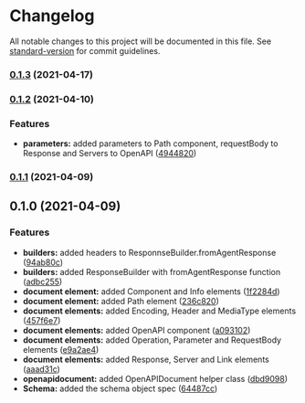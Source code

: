 # Changelog

All notable changes to this project will be documented in this file. See [standard-version](https://github.com/conventional-changelog/standard-version) for commit guidelines.

### [0.1.3](https://github.com/MutterPedro/easy-api-doc/compare/v0.1.2...v0.1.3) (2021-04-17)

### [0.1.2](https://github.com/MutterPedro/easy-api-doc/compare/v0.1.1...v0.1.2) (2021-04-10)

### Features

- **parameters:** added parameters to Path component, requestBody to Response and Servers to OpenAPI ([4944820](https://github.com/MutterPedro/easy-api-doc/commit/4944820ce53fa125c18d7ba247dae7304eaf5a7a))

### [0.1.1](https://github.com/MutterPedro/easy-api-doc/compare/v0.1.0...v0.1.1) (2021-04-09)

## 0.1.0 (2021-04-09)

### Features

- **builders:** added headers to ResponnseBuilder.fromAgentResponse ([94ab80c](https://github.com/MutterPedro/easy-api-doc/commit/94ab80c00a151e7cb29cdfad48aaf012ff1706a0))
- **builders:** added ResponseBuilder with fromAgentResponse function ([adbc255](https://github.com/MutterPedro/easy-api-doc/commit/adbc25553f1bdc7f2f4038206d423df5df4a0ad8))
- **document element:** added Component and Info elements ([1f2284d](https://github.com/MutterPedro/easy-api-doc/commit/1f2284d665abeb86da15fe893a731bb98e419b6d))
- **document element:** added Path element ([236c820](https://github.com/MutterPedro/easy-api-doc/commit/236c820ca0db4d055847d92eae52fd750e97ef01))
- **document elements:** added Encoding, Header and MediaType elements ([457f6e7](https://github.com/MutterPedro/easy-api-doc/commit/457f6e77ddc1b8c373a67da5cdff65ea58a2eb46))
- **document elements:** added OpenAPI component ([a093102](https://github.com/MutterPedro/easy-api-doc/commit/a0931028b7e843a57b49e9cf6b9de760a9e1eecd))
- **document elements:** added Operation, Parameter and RequestBody elements ([e9a2ae4](https://github.com/MutterPedro/easy-api-doc/commit/e9a2ae48b4c39984a13d1fb5a2a552ac7e453c37))
- **document elements:** added Response, Server and Link elements ([aaad31c](https://github.com/MutterPedro/easy-api-doc/commit/aaad31c35409cf868ce9d5f259c09bd94adee8bf))
- **openapidocument:** added OpenAPIDocument helper class ([dbd9098](https://github.com/MutterPedro/easy-api-doc/commit/dbd9098cc5c33c92573e2c9cb574994721aedb77))
- **Schema:** added the schema object spec ([64487cc](https://github.com/MutterPedro/easy-api-doc/commit/64487cc0a6cb8afa25cdef8e171b74cda4a0b10a))
